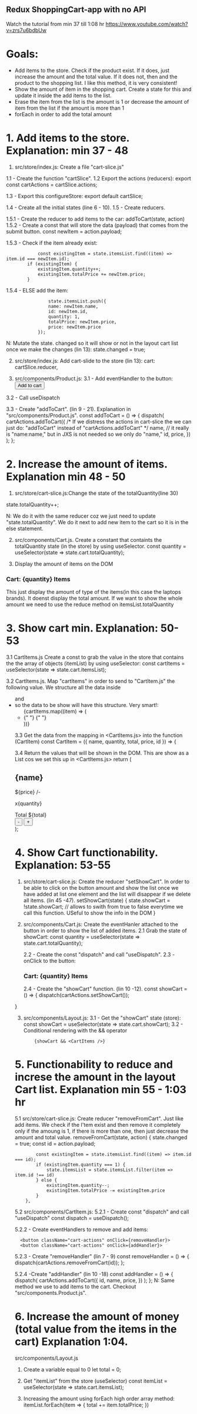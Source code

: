 ## Redux ShoppingCart-app with no API

Watch the tutorial from min 37 till 1:08 hr
https://www.youtube.com/watch?v=zrs7u6bdbUw

# Goals:
- Add items to the store. Check if the product exist. If it does, just increase the amount and the total value. If it does not, then and the product to the shopping list. I like this method, it is very consistent!
- Show the amount of item in the shopping cart. Create a state for this and update it inside the add items to the list.
- Erase the item from the list is the amount is 1 or decrease the amount of item from the list if the amount is more than 1
- forEach in order to add the total amount


# 1. Add items to the store. Explanation: min 37 - 48

1. src/store/index.js: Create a file "cart-slice.js"

1.1 - Create the function "cartSlice".
1.2 Export the actions (reducers):
export const cartActions = cartSlice.actions;

1.3 - Export this configureStore:
export default cartSlice;

1.4 - Create all the initial states (line 6 - 10).
1.5 - Create reducers.

1.5.1 - Create the reducer to add items to the car:
addToCart(state, action)
1.5.2 - Create a const that will store the data (payload) that comes from the submit button.
const newItem = action.payload;

1.5.3 - Check if the item already exist:

                const existingItem = state.itemsList.find((item) => item.id === newItem.id);
            if (existingItem) {
                existingItem.quantity++;
                existingItem.totalPrice += newItem.price;
            }

1.5.4 - ELSE add the item:

                    state.itemsList.push({
                    name: newItem.name,
                    id: newItem.id,
                    quantity: 1,
                    totalPrice: newItem.price,
                    price: newItem.price
                });

N: Mutate the state. changed so it will show or not in the layout cart list once we make the changes (lin 13):
state.changed = true;

2. src/store/index.js: Add cart-slide to the store (lin 13):
   cart: cartSlice.reducer,

3. src/components/Product.js:
   3.1 - Add eventHandler to the button:
   <button onClick={addToCart}>Add to cart</button>

3.2 - Call useDispatch

3.3 - Create "addToCart". (lin 9 - 21). Explanation in "src/components/Product.js".
  const addToCart = () => {
    dispatch(
      cartActions.addToCart({
        /*
  If we distress the actions in cart-slice the we can just do:
  "addToCart" instead of "cartActions.addToCart"
  */
        name, // it really is "name:name," but in JXS is not needed so we only do "name,"
        id,
        price,
      })
    );
  };


# 2. Increase the amount of items. Explanation min 48 - 50

1. src/store/cart-slice.js:Change the state of the totalQuantity(line 30)

state.totalQuantity++;

N: We do it with the same reducer coz we just need to update "state.totalQuantity". We do it next to add new item to the cart so it is in the else statement.

2. src/components/Cart.js. Create a constant that containts the totalQuantity state (in the store) by using useSelector.
   const quantity = useSelector(state => state.cart.totalQuantity);

3. Display the amount of items on the DOM
<h3>Cart: {quantity} Items</h3>

This just display the amount of type of the items(in this case the laptops brands). It doenst display the total amount.
If we want to show the whole amount we need to use the reduce method on itemsList.totalQuantity

# 3. Show cart min. Explanation: 50-53

3.1 CartItems.js Create a const to grab the value in the store that contains the the array of objects (itemList) by using useSelector:
   const cartItems = useSelector(state => state.cart.itemsList);

3.2 CartItems.js. Map "cartItems" in order to send to "CartItem.js" the following value. We structure all the data inside <ul> and <li> so the data to be show will have this structure. Very smart!:
      <ul>
        {cartItems.map((item) => (
          <li key={item.id}>
            {" "}
            <CartItem
              quantity={item.quantity}
              id={item.id}
              price={item.price}
              total={item.totalPrice}
              name={item.name}
            />{" "}
          </li>
        ))}
      </ul>

3.3 Get the data from the mapping in <CartItems.js> into the function (CartItem)
const CartItem = ({ name, quantity, total, price, id }) => {

3.4 Return the values that will be shown in the DOM. This are show as a List cos we set this up in <CartItems.js>
  return (
    <div className="cartItem">
      <h2> {name}</h2>
      <p>${price} /-</p>
      <p>x{quantity}</p>
      <article>Total ${total}</article>
      <button className="cart-actions" onClick={removeHandler}>
        -
      </button>
      <button className="cart-actions" onClick={addHandler}>
        +
      </button>
    </div>
  );



# 4. Show Cart functionability. Explanation: 53-55

1.  src/store/cart-slice.js: Create the reducer "setShowCart". In order to be able to click on the button amount and show the list once we have added at list one element and the list will disappear if we delete all items. (lin 45 -47).
        setShowCart(state) {
            state.showCart = !state.showCart; // allows to swith from true to false everytime we call this function. USeful to show the info in the DOM
        }

2.  src/components/Cart.js: Create the eventHanler attached to the button in order to show the list of added items.
    2.1 Grab the state of showCart:
      const quantity = useSelector(state => state.cart.totalQuantity);

    2.2 - Create the const "dispatch" and call "useDispatch".
    2.3 - onClick to the button:
    <h3 onClick={showCart}>Cart: {quantity} Items</h3>
    2.4 - Create the "showCart" function. (lin 10 -12).
      const showCart = () => {
    dispatch(cartActions.setShowCart());
  }

3.  src/components/Layout.js:
    3.1 - Get the "showCart" state (store):
    const showCart = useSelector(state => state.cart.showCart);
    3.2 - Conditional rendering with the && operator

            {showCart && <CartItems />}

# 5. Functionability to reduce and increse the amount in the layout Cart list. Explanation min 55 - 1:03 hr

5.1 src/store/cart-slice.js: Create reducer "removeFromCart". Just like add items. We check if the I'tem exist and then remove it completely only if the amoung is 1, if there is more than one, then just decrease the amount and total value.
        removeFromCart(state, action) {
            state.changed = true;
            const id = action.payload;

            const existingItem = state.itemsList.find((item) => item.id === id);
            if (existingItem.quantity === 1) {
                state.itemsList = state.itemsList.filter(item => item.id !== id)
            } else {
                existingItem.quantity--;
                existingItem.totalPrice -= existingItem.price
            }
        },

5.2 src/components/CartItem.js:
5.2.1 - Create const "dispatch" and call "useDispatch"
const dispatch = useDispatch();

5.2.2 - Create eventHandlers to remove and add items:

      <button className="cart-actions" onClick={removeHandler}>
      <button className="cart-actions" onClick={addHandler}>

5.2.3 - Create "removeHandler" (lin 7 - 9)
  const removeHandler = () => {
    dispatch(cartActions.removeFromCart(id));
  };

5.2.4 -Create "addHandler" (lin 10 -18)
  const addHandler = () => {
    dispatch(
      cartActions.addToCart({
        id,
        name,
        price,
      })
    );
  };
N: Same method we use to add items to the cart. Checkout "src/components.Product.js".

# 6. Increase the amount of money (total value from the items in the cart) Explanation 1:04.

src/components/Layout.js

1. Create a variable equal to 0
   let total = 0;

2. Get "itemList" from the store (useSelector)
   const itemList = useSelector(state => state.cart.itemsList);

3. Increasing the amount using forEach high order array method:
   itemList.forEach(item => {
   total += item.totalPrice;
   })
